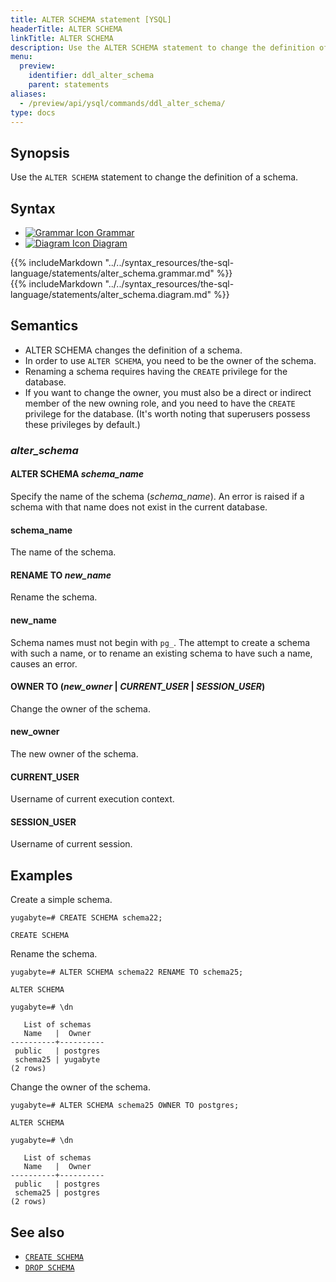 ```yaml
---
title: ALTER SCHEMA statement [YSQL]
headerTitle: ALTER SCHEMA
linkTitle: ALTER SCHEMA
description: Use the ALTER SCHEMA statement to change the definition of a schema.
menu:
  preview:
    identifier: ddl_alter_schema
    parent: statements
aliases:
  - /preview/api/ysql/commands/ddl_alter_schema/
type: docs
---
```


## Synopsis

Use the `ALTER SCHEMA` statement to change the definition of a schema.

## Syntax

<ul class="nav nav-tabs nav-tabs-yb">
  <li >
    <a href="#grammar" class="nav-link" id="grammar-tab" data-toggle="tab" role="tab" aria-controls="grammar" aria-selected="true">
      <img src="/icons/file-lines.svg" alt="Grammar Icon">
      Grammar
    </a>
  </li>
  <li>
    <a href="#diagram" class="nav-link active" id="diagram-tab" data-toggle="tab" role="tab" aria-controls="diagram" aria-selected="false">
      <img src="/icons/diagram.svg" alt="Diagram Icon">
      Diagram
    </a>
  </li>
</ul>

<div class="tab-content">
  <div id="grammar" class="tab-pane fade" role="tabpanel" aria-labelledby="grammar-tab">
  {{% includeMarkdown "../../syntax_resources/the-sql-language/statements/alter_schema.grammar.md" %}}
  </div>
  <div id="diagram" class="tab-pane fade show active" role="tabpanel" aria-labelledby="diagram-tab">
  {{% includeMarkdown "../../syntax_resources/the-sql-language/statements/alter_schema.diagram.md" %}}
  </div>
</div>

## Semantics

* ALTER SCHEMA changes the definition of a schema.
* In order to use `ALTER SCHEMA`, you need to be the owner of the schema.
* Renaming a schema requires having the `CREATE` privilege for the database.
* If you want to change the owner, you must also be a direct or indirect member of the new owning role, and you need to have the `CREATE` privilege for the database. (It's worth noting that superusers possess these privileges by default.)

### *alter_schema*

#### ALTER SCHEMA *schema_name* 

Specify the name of the schema (*schema_name*). An error is raised if a schema with that name does not exist in the current database.

#### schema_name

The name of the schema.

#### RENAME TO *new_name*

Rename the schema.

#### new_name

Schema names must not begin with `pg_`. The attempt to create a schema with such a name, or to rename an existing schema to have such a name, causes an error.

#### OWNER TO  (*new_owner* | *CURRENT_USER* | *SESSION_USER*)

Change the owner of the schema.

#### new_owner

The new owner of the schema.

#### CURRENT_USER

Username of current execution context.

#### SESSION_USER

Username of current session.

## Examples

Create a simple schema.

```plpgsql
yugabyte=# CREATE SCHEMA schema22;
```

```
CREATE SCHEMA
```

Rename the schema.

```plpgsql
yugabyte=# ALTER SCHEMA schema22 RENAME TO schema25;
```

```
ALTER SCHEMA
```

```plpgsql
yugabyte=# \dn
```

```
   List of schemas
   Name   |  Owner   
----------+----------
 public   | postgres
 schema25 | yugabyte
(2 rows)

```

Change the owner of the schema.

```plpgsql
yugabyte=# ALTER SCHEMA schema25 OWNER TO postgres;
```

```
ALTER SCHEMA
```

```plpgsql
yugabyte=# \dn
```

```
   List of schemas
   Name   |  Owner   
----------+----------
 public   | postgres
 schema25 | postgres
(2 rows)
```

## See also

- [`CREATE SCHEMA`](../ddl_create_schema)
- [`DROP SCHEMA`](../ddl_drop_schema)
